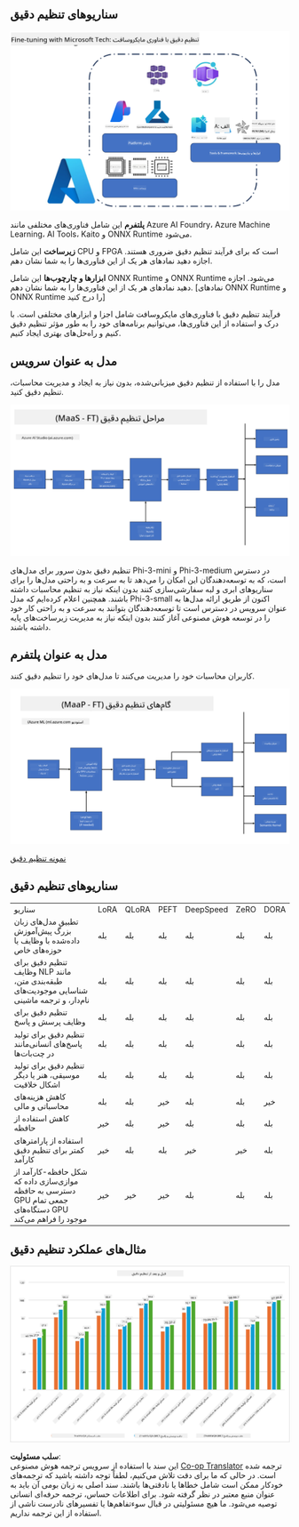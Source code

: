 <!--
CO_OP_TRANSLATOR_METADATA:
{
  "original_hash": "cb5648935f63edc17e95ce38f23adc32",
  "translation_date": "2025-03-27T15:17:07+00:00",
  "source_file": "md\\03.FineTuning\\FineTuning_Scenarios.md",
  "language_code": "fa"
}
-->
## سناریوهای تنظیم دقیق

![تنظیم دقیق با خدمات مایکروسافت](../../../../translated_images/FinetuningwithMS.25759a0154a97ad90e43a6cace37d6bea87f0ac0236ada3ad5d4a1fbacc3bdf7.fa.png)

**پلتفرم** این شامل فناوری‌های مختلفی مانند Azure AI Foundry، Azure Machine Learning، AI Tools، Kaito و ONNX Runtime می‌شود.

**زیرساخت** این شامل CPU و FPGA است که برای فرآیند تنظیم دقیق ضروری هستند. اجازه دهید نمادهای هر یک از این فناوری‌ها را به شما نشان دهم.

**ابزارها و چارچوب‌ها** این شامل ONNX Runtime و ONNX Runtime می‌شود. اجازه دهید نمادهای هر یک از این فناوری‌ها را به شما نشان دهم.
[نمادهای ONNX Runtime و ONNX Runtime را درج کنید]

فرآیند تنظیم دقیق با فناوری‌های مایکروسافت شامل اجزا و ابزارهای مختلفی است. با درک و استفاده از این فناوری‌ها، می‌توانیم برنامه‌های خود را به طور مؤثر تنظیم دقیق کنیم و راه‌حل‌های بهتری ایجاد کنیم.

## مدل به عنوان سرویس

مدل را با استفاده از تنظیم دقیق میزبانی‌شده، بدون نیاز به ایجاد و مدیریت محاسبات، تنظیم دقیق کنید.

![تنظیم دقیق MaaS](../../../../translated_images/MaaSfinetune.6184d80a336ea9d7bb67a581e9e5d0b021cafdffff7ba257c2012e2123e0d77e.fa.png)

تنظیم دقیق بدون سرور برای مدل‌های Phi-3-mini و Phi-3-medium در دسترس است، که به توسعه‌دهندگان این امکان را می‌دهد تا به سرعت و به راحتی مدل‌ها را برای سناریوهای ابری و لبه سفارشی‌سازی کنند بدون اینکه نیاز به تنظیم محاسبات داشته باشند. همچنین اعلام کرده‌ایم که مدل Phi-3-small اکنون از طریق ارائه مدل‌ها به عنوان سرویس در دسترس است تا توسعه‌دهندگان بتوانند به سرعت و به راحتی کار خود را در توسعه هوش مصنوعی آغاز کنند بدون اینکه نیاز به مدیریت زیرساخت‌های پایه داشته باشند.

## مدل به عنوان پلتفرم

کاربران محاسبات خود را مدیریت می‌کنند تا مدل‌های خود را تنظیم دقیق کنند.

![تنظیم دقیق Maap](../../../../translated_images/MaaPFinetune.cf8b08ef05bf57f362da90834be87562502f4370de4a7325a9fb03b8c008e5e7.fa.png)

[نمونه تنظیم دقیق](https://github.com/Azure/azureml-examples/blob/main/sdk/python/foundation-models/system/finetune/chat-completion/chat-completion.ipynb)

## سناریوهای تنظیم دقیق

| | | | | | | |
|-|-|-|-|-|-|-|
|سناریو|LoRA|QLoRA|PEFT|DeepSpeed|ZeRO|DORA|
|تطبیق مدل‌های زبان بزرگ پیش‌آموزش داده‌شده با وظایف یا حوزه‌های خاص|بله|بله|بله|بله|بله|بله|
|تنظیم دقیق برای وظایف NLP مانند طبقه‌بندی متن، شناسایی موجودیت‌های نام‌دار، و ترجمه ماشینی|بله|بله|بله|بله|بله|بله|
|تنظیم دقیق برای وظایف پرسش و پاسخ|بله|بله|بله|بله|بله|بله|
|تنظیم دقیق برای تولید پاسخ‌های انسانی‌مانند در چت‌بات‌ها|بله|بله|بله|بله|بله|بله|
|تنظیم دقیق برای تولید موسیقی، هنر یا دیگر اشکال خلاقیت|بله|بله|بله|بله|بله|بله|
|کاهش هزینه‌های محاسباتی و مالی|بله|بله|خیر|بله|بله|خیر|
|کاهش استفاده از حافظه|خیر|بله|خیر|بله|بله|بله|
|استفاده از پارامترهای کمتر برای تنظیم دقیق کارآمد|خیر|بله|بله|خیر|خیر|بله|
|شکل حافظه-کارآمد از موازی‌سازی داده که دسترسی به حافظه GPU جمعی تمام دستگاه‌های GPU موجود را فراهم می‌کند|خیر|خیر|خیر|بله|بله|بله|

## مثال‌های عملکرد تنظیم دقیق

![عملکرد تنظیم دقیق](../../../../translated_images/Finetuningexamples.9dbf84557eef43e011eb7cadf51f51686f9245f7953e2712a27095ab7d18a6d1.fa.png)

**سلب مسئولیت**:  
این سند با استفاده از سرویس ترجمه هوش مصنوعی [Co-op Translator](https://github.com/Azure/co-op-translator) ترجمه شده است. در حالی که ما برای دقت تلاش می‌کنیم، لطفاً توجه داشته باشید که ترجمه‌های خودکار ممکن است شامل خطاها یا نادقتی‌ها باشند. سند اصلی به زبان بومی آن باید به عنوان منبع معتبر در نظر گرفته شود. برای اطلاعات حساس، ترجمه حرفه‌ای انسانی توصیه می‌شود. ما هیچ مسئولیتی در قبال سوءتفاهم‌ها یا تفسیرهای نادرست ناشی از استفاده از این ترجمه نداریم.